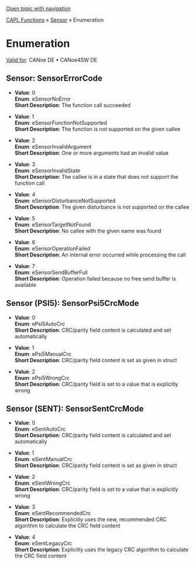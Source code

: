 [Open topic with navigation](../../../../CANoeDEFamily.htm#Topics/CAPLFunctions/Sensor/CAPLfunctionsSensorEnumeration.md)

[CAPL Functions](../CAPLfunctions.md) » [Sensor](CAPLfunctionsSensorOverview.md) » Enumeration

# Enumeration

[Valid for](../../Shared/FeatureAvailability.md):  CANoe DE • CANoe4SW DE

## Sensor: SensorErrorCode

- **Value**: 0  
  **Enum**: eSensorNoError  
  **Short Description**: The function call succeeded

- **Value**: 1  
  **Enum**: eSensorFunctionNotSupported  
  **Short Description**: The function is not supported on the given callee

- **Value**: 2  
  **Enum**: eSensorInvalidArgument  
  **Short Description**: One or more arguments had an invalid value

- **Value**: 3  
  **Enum**: eSensorInvalidState  
  **Short Description**: The callee is in a state that does not support the function call

- **Value**: 4  
  **Enum**: eSensorDisturbanceNotSupported  
  **Short Description**: The given disturbance is not supported on the callee

- **Value**: 5  
  **Enum**: eSensorTargetNotFound  
  **Short Description**: No callee with the given name was found

- **Value**: 6  
  **Enum**: eSensorOperationFailed  
  **Short Description**: An internal error occurred while processing the call

- **Value**: 7  
  **Enum**: eSensorSendBufferFull  
  **Short Description**: Operation failed because no free send buffer is available

## Sensor (PSI5): SensorPsi5CrcMode

- **Value**: 0  
  **Enum**: ePsi5AutoCrc  
  **Short Description**: CRC/parity field content is calculated and set automatically

- **Value**: 1  
  **Enum**: ePsi5ManualCrc  
  **Short Description**: CRC/parity field content is set as given in struct

- **Value**: 2  
  **Enum**: ePsi5WrongCrc  
  **Short Description**: CRC/parity field is set to a value that is explicitly wrong

## Sensor (SENT): SensorSentCrcMode

- **Value**: 0  
  **Enum**: eSentAutoCrc  
  **Short Description**: CRC/parity field content is calculated and set automatically

- **Value**: 1  
  **Enum**: eSentManualCrc  
  **Short Description**: CRC/parity field content is set as given in struct

- **Value**: 2  
  **Enum**: eSentWrongCrc  
  **Short Description**: CRC/parity field is set to a value that is explicitly wrong

- **Value**: 3  
  **Enum**: eSentRecommendedCrc  
  **Short Description**: Explicitly uses the new, recommended CRC algorithm to calculate the CRC field content

- **Value**: 4  
  **Enum**: eSentLegacyCrc  
  **Short Description**: Explicitly uses the legacy CRC algorithm to calculate the CRC field content
